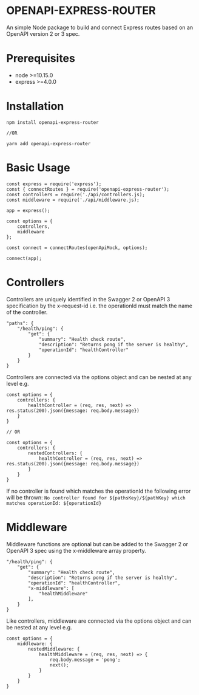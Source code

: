 # OPENAPI-EXPRESS-ROUTER

An simple Node package to build and connect Express routes based on an OpenAPI version 2 or 3 spec.

# Prerequisites

- node >=10.15.0
- express >=4.0.0

# Installation

    npm install openapi-express-router
    
    //OR
    
    yarn add openapi-express-router

# Basic Usage

    const express = require('express');
    const { connectRoutes } = require('openapi-express-router');
    const controllers = require('./api/controllers.js);
    const middleware = require('./api/middleware.js);

    app = express();

    const options = {
        controllers,
        middleware
    };

    const connect = connectRoutes(openApiMock, options);

    connect(app);

# Controllers

Controllers are uniquely identified in the Swagger 2 or OpenAPI 3 specification by the x-request-id i.e. the operationId must match the name of the controller.

    "paths": {
        "/health/ping": {
            "get": {
                "summary": "Health check route",
                "description": "Returns pong if the server is healthy",
                "operationId": "healthController"
            }
        }
    }

Controllers are connected via the options object and can be nested at any level e.g.

    const options = {
        controllers: {
            healthController = (req, res, next) => res.status(200).json({message: req.body.message})
        }
    }

    // OR

    const options = {
        controllers: {
            nestedControllers: {
                healthController = (req, res, next) => res.status(200).json({message: req.body.message})
            }
        }
    }

If no controller is found which matches the operationId the following error will be thrown:
`No controller found for ${pathsKey}/${pathKey} which matches operationId: ${operationId}`

# Middleware

Middleware functions are optional but can be added to the Swagger 2 or OpenAPI 3 spec using the x-middleware array property.

    "/health/ping": {
        "get": {
            "summary": "Health check route",
            "description": "Returns pong if the server is healthy",
            "operationId": "healthController",
            "x-middleware": [
                "healthMiddleware"
            ],
        }
    }

Like controllers, middleware are connected via the options object and can be nested at any level e.g.

    const options = {
        middleware: {
            nestedMiddleware: {
                healthMiddleware = (req, res, next) => {
                    req.body.message = 'pong';
                    next();
                }
            }
        }
    }
